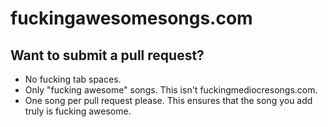 fuckingawesomesongs.com
=======================

Want to submit a pull request?
------------------------------

* No fucking tab spaces.
* Only "fucking awesome" songs. This isn't fuckingmediocresongs.com.
* One song per pull request please. This ensures that the song you add truly is fucking awesome.